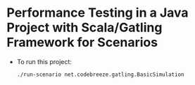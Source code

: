 # Performance Testing in a Java Project with Scala/Gatling Framework for Scenarios

- To run this project:

    ```
    ./run-scenario net.codebreeze.gatling.BasicSimulation
    ```

